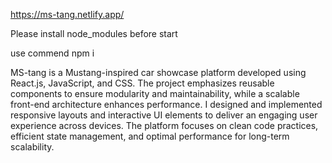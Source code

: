 https://ms-tang.netlify.app/

Please install node_modules before start

use commend npm i 


MS-tang is a Mustang-inspired car showcase platform developed using React.js, JavaScript, and CSS. The project emphasizes reusable components to ensure modularity and maintainability, while a scalable front-end architecture enhances performance. I designed and implemented responsive layouts and interactive UI elements to deliver an engaging user experience across devices. The platform focuses on clean code practices, efficient state management, and optimal performance for long-term scalability.

